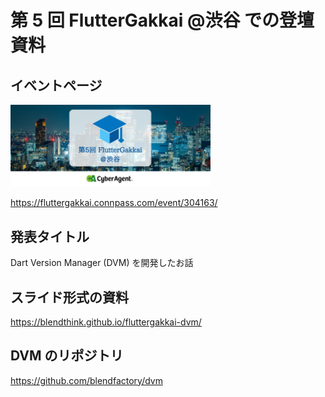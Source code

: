 # 第 5 回 FlutterGakkai @渋谷 での登壇資料

## イベントページ

<img src="./docs/flutter-gakkai.png" width=320 alt="第 5 回 FlutterGakkai @渋谷" />

https://fluttergakkai.connpass.com/event/304163/

## 発表タイトル

Dart Version Manager (DVM) を開発したお話

## スライド形式の資料

https://blendthink.github.io/fluttergakkai-dvm/

## DVM のリポジトリ

https://github.com/blendfactory/dvm
